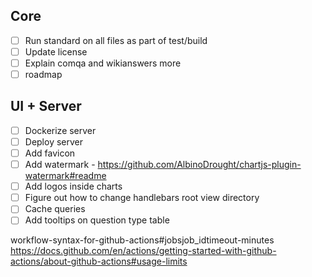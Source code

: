 ## Core
- [ ] Run standard on all files as part of test/build
- [ ] Update license
- [ ] Explain comqa and wikianswers more
- [ ] roadmap

## UI + Server
- [ ] Dockerize server
- [ ] Deploy server
- [ ] Add favicon
- [ ] Add watermark - https://github.com/AlbinoDrought/chartjs-plugin-watermark#readme
- [ ] Add logos inside charts
- [ ] Figure out how to change handlebars root view directory
- [ ] Cache queries
- [ ] Add tooltips on question type table

workflow-syntax-for-github-actions#jobsjob_idtimeout-minutes
https://docs.github.com/en/actions/getting-started-with-github-actions/about-github-actions#usage-limits